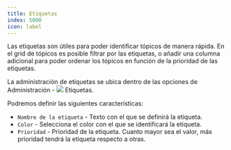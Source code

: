```yaml
---
title: Etiquetas
index: 5000
icon: label
---
```


Las etiquetas son útiles para poder identificar tópicos de manera rápida. En el grid de tópicos es posible filtrar por
las etiquetas, o añadir una columna adicional para poder ordenar los tópicos en función de la prioridad de las
etiquetas.

La administración de etiquetas se ubica dentro de las opciones de Administración - ![](/static/images/icons/label.svg)
Etiquetas.

Podremos definir las siguientes características:

- `Nombre de la etiqueta` - Texto con el que se definirá la etiqueta.
- `Color` - Selecciona el color con el que se identificará la etiqueta.
- `Prioridad` - Prioridad de la etiqueta. Cuanto mayor sea el valor, más prioridad tendrá la etiqueta respecto a otras.
